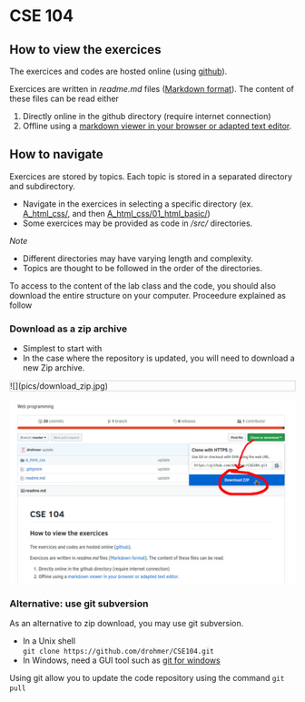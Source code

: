 # CSE 104

## How to view the exercices

The exercices and codes are hosted online (using [github](https://github.com/)).

Exercices are written in _readme.md_ files ([Markdown format](https://github.com/adam-p/markdown-here/wiki/Markdown-Cheatsheet)). The content of these files can be read either
1. Directly online in the github directory (require internet connection)
2. Offline using a [markdown viewer in your browser or adapted text editor](https://imagecomputing.net/damien.rohmer/teaching/general/markdown_viewer/index.html).

## How to navigate

Exercices are stored by topics. Each topic is stored in a separated directory and subdirectory.
* Navigate in the exercices in selecting a specific directory (ex. [A_html_css/](A_html_css/), and then [A_html_css/01_html_basic/](A_html_css/01_html_basic/))
* Some exercices may be provided as code in _/src/_ directories.

_Note_ 
* Different directories may have varying length and complexity.
* Topics are thought to be followed in the order of the directories.

To access to the content of the lab class and the code, you should also download the entire structure on your computer. Proceedure explained as follow


### Download as a zip archive

* Simplest to start with
* In the case where the repository is updated, you will need to download a new Zip archive.

<div style="border: 1px solid lightgray">
![](pics/download_zip.jpg)
</div>

![](pics/download_zip.jpg)


### Alternative: use git subversion

As an alternative to zip download, you may use git subversion.
* In a Unix shell <br>
`git clone https://github.com/drohmer/CSE104.git`
* In Windows, need a GUI tool such as [git for windows](https://gitforwindows.org/)

Using git allow you to update the code repository using the command
`git pull`
